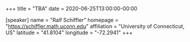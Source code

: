 +++
title = "TBA"
date = 2020-06-25T13:00:00-00:00

[speaker]
  name = "Ralf Schiffler"
  homepage = "https://schiffler.math.uconn.edu"
  affiliation = "University of Connecticut, US"
  latitude = "41.8104"
  longitude =  "-72.2941"
+++
